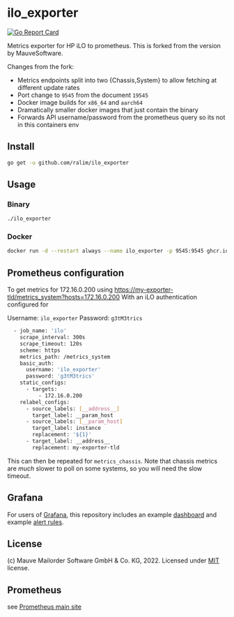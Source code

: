 # ilo_exporter

[![Go Report Card](https://goreportcard.com/badge/github.com/ralim/ilo_exporter)](https://goreportcard.com/report/github.com/ralim/ilo_exporter)

Metrics exporter for HP iLO to prometheus.
This is forked from the version by MauveSoftware.

Changes from the fork:

- Metrics endpoints split into two {Chassis,System} to allow fetching at different update rates
- Port change to `9545` from the document `19545`
- Docker image builds for `x86_64` and `aarch64`
- Dramatically smaller docker images that just contain the binary
- Forwards API username/password from the prometheus query so its not in this containers env

## Install

```bash
go get -u github.com/ralim/ilo_exporter
```

## Usage

### Binary

```bash
./ilo_exporter
```

### Docker

```bash
docker run -d --restart always --name ilo_exporter -p 9545:9545 ghcr.io/ralim/ilo_exporter:main
```

## Prometheus configuration

To get metrics for 172.16.0.200 using <https://my-exporter-tld/metrics_system?hosts=172.16.0.200>
With an iLO authentication configured for

Username: `ilo_exporter`
Password: `g3tM3trics`

```bash
  - job_name: 'ilo'
    scrape_interval: 300s
    scrape_timeout: 120s
    scheme: https
    metrics_path: /metrics_system
    basic_auth:
      username: 'ilo_exporter'
      password: 'g3tM3trics'
    static_configs:
      - targets:
          - 172.16.0.200
    relabel_configs:
      - source_labels: [__address__]
        target_label: __param_host
      - source_labels: [__param_host]
        target_label: instance
        replacement: '${1}'
      - target_label: __address__
        replacement: my-exporter-tld
```

This can then be repeated for `metrics_chassis`. Note that chassis metrics are _much_ slower to poll on some systems, so you will need the slow timeout.

## Grafana

For users of [Grafana](https://grafana.com/), this repository includes an example [dashboard](iLO-grafana-dashboard.json) and example [alert rules](ilo-grafana-alerts.yaml).

## License

(c) Mauve Mailorder Software GmbH & Co. KG, 2022. Licensed under [MIT](LICENSE) license.

## Prometheus

see [Prometheus main site](ttps://prometheus.io/)
